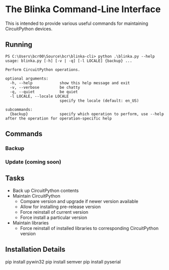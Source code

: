 # The Blinka Command-Line Interface

This is intended to provide various useful commands for maintaining CircuitPython devices.

## Running

```
PS C:\Users\bcr00\Source\bcr\blinka-cli> python .\blinka.py --help
usage: blinka.py [-h] [-v | -q] [-l LOCALE] {backup} ...

Perform CircuitPython operations.

optional arguments:
  -h, --help            show this help message and exit
  -v, --verbose         be chatty
  -q, --quiet           be quiet
  -l LOCALE, --locale LOCALE
                        specify the locale (default: en_US)

subcommands:
  {backup}              specify which operation to perform, use --help after the operation for operation-specific help
```

## Commands

### Backup

### Update (coming soon)

## Tasks

* Back up CircuitPython contents
* Maintain CircuitPython
    * Compare version and upgrade if newer version available
    * Allow for installing pre-release version
    * Force reinstall of current version
    * Force install a particular version
* Maintain libraries
    * Force reinstall of installed libraries to corresponding CircuitPython version

## Installation Details

pip install pywin32
pip install semver
pip install pyserial